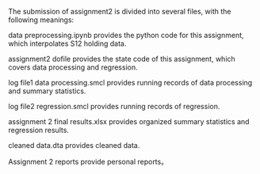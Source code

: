 The submission of assignment2 is divided into several files, with the following meanings:

data preprocessing.ipynb provides the python code for this assignment, which interpolates S12 holding data. 

assignment2 dofile provides the state code of this assignment, which covers data processing and regression.

log file1 data processing.smcl provides running records of data processing and summary statistics.

log file2 regression.smcl provides running records of regression.

assignment 2 final results.xlsx provides organized summary statistics and regression results.

cleaned data.dta provides cleaned data.

Assignment 2 reports provide personal reports。
